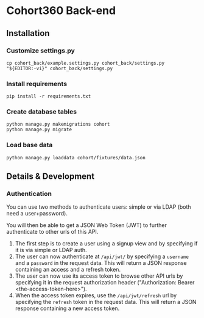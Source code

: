 # Cohort360 Back-end

## Installation

### Customize settings.py

```
cp cohort_back/example.settings.py cohort_back/settings.py
"${EDITOR:-vi}" cohort_back/settings.py
```

### Install requirements

```
pip install -r requirements.txt
```

### Create database tables

```
python manage.py makemigrations cohort
python manage.py migrate
```

### Load base data

```
python manage.py loaddata cohort/fixtures/data.json
```

## Details & Development

### Authentication

You can use two methods to authenticate users: simple or via LDAP (both need a user+password).

You will then be able to get a JSON Web Token (JWT) to further authenticate to other urls of this API.

1. The first step is to create a user using a signup view and by specifying if it is via simple or LDAP auth.
2. The user can now authenticate at `/api/jwt/` by specifying a `username` and a `password` in the request data. This will return a JSON response containing an access and a refresh token.
3. The user can now use its access token to browse other API urls by specifying it in the request authorization header ("Authorization: Bearer \<the-access-token-here\>").
4. When the access token expires, use the `/api/jwt/refresh` url by specifying the `refresh` token in the request data. This will return a JSON response containing a new access token.

